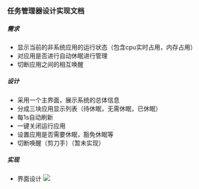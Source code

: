 ### 任务管理器设计实现文档

##### 需求
  - 显示当前的非系统应用的运行状态（包含cpu实时占用，内存占用）
  - 对应用是否进行自动休眠进行管理
  - 切断应用之间的相互唤醒
  
##### 设计
   - 采用一个主界面，展示系统的总体信息
   - 分成三块应用显示列表（待休眠，无需休眠，已休眠）
   - 每1s自动刷新
   - 一键关闭运行应用
   - 设置应用是否需要休眠，豁免休眠等
   - 切断唤醒（剪刀手）（暂未实现）
   
##### 实现
   - 界面设计
   ![](https://github.com/openthos/systemui-analysis/blob/master/LJH/design/taskmanager_layout.png)
